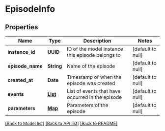 # EpisodeInfo
## Properties

| Name | Type | Description | Notes |
|------------ | ------------- | ------------- | -------------|
| **instance\_id** | **UUID** | ID of the model instance this episode belongs to | [default to null] |
| **episode\_name** | **String** | Name of the episode | [default to null] |
| **created\_at** | **Date** | Timestamp of when the episode was created | [default to null] |
| **events** | [**List**](map.md) | List of events that have occurred in the episode | [default to null] |
| **parameters** | [**Map**](AnyType.md) | Parameters of the episode | [default to null] |

[[Back to Model list]](../README.md#documentation-for-models) [[Back to API list]](../README.md#documentation-for-api-endpoints) [[Back to README]](../README.md)

